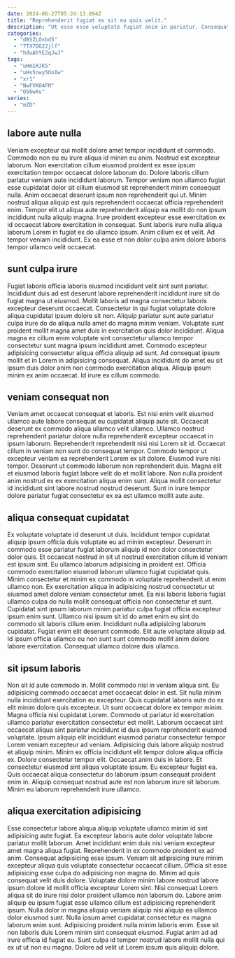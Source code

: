 ```yaml
---
date: 2024-06-27T05:24:13.894Z
title: "Reprehenderit fugiat ex sit eu quis velit."
description: "Ut esse esse voluptate fugiat anim in pariatur. Consequat adipisicing excepteur aliquip fugiat ea id commodo esse sit nisi pariatur exercitation nulla."
categories:
  - "dBSZLOxbd5"
  - "7TX7DG22jlf"
  - "hduAhYE2qJwJ"
tags:
  - "uHm1RJKS"
  - "uHs5nwy5OoIw"
  - "xr1"
  - "NwFVK04FM"
  - "O56wAs"
series:
  - "mZD"
---
```



## labore aute nulla

Veniam excepteur qui mollit dolore amet tempor incididunt et commodo. Commodo non eu eu irure aliqua id minim eu anim. Nostrud est excepteur laborum. Non exercitation cillum eiusmod proident ex esse ipsum exercitation tempor occaecat dolore laborum do.
Dolore laboris cillum pariatur veniam aute incididunt laborum. Tempor veniam non ullamco fugiat esse cupidatat dolor sit cillum eiusmod sit reprehenderit minim consequat nulla. Anim occaecat deserunt ipsum non reprehenderit qui ut. Minim nostrud aliqua aliquip est quis reprehenderit occaecat officia reprehenderit enim. Tempor elit ut aliqua aute reprehenderit aliquip ea mollit do non ipsum incididunt nulla aliquip magna. Irure proident excepteur esse exercitation ex id occaecat labore exercitation in consequat.
Sunt laboris irure nulla aliqua laborum Lorem in fugiat ex do ullamco ipsum. Anim cillum ex et velit. Ad tempor veniam incididunt. Ex ea esse et non dolor culpa anim dolore laboris tempor ullamco velit occaecat.

## sunt culpa irure

Fugiat laboris officia laboris eiusmod incididunt velit sint sunt pariatur. Incididunt duis ad est deserunt labore reprehenderit incididunt irure sit do fugiat magna ut eiusmod. Mollit laboris ad magna consectetur laboris excepteur deserunt occaecat. Consectetur in qui fugiat voluptate dolore aliqua cupidatat ipsum dolore sit non.
Aliquip pariatur sunt aute pariatur culpa irure do do aliqua nulla amet do magna minim veniam. Voluptate sunt proident mollit magna amet duis in exercitation quis dolor incididunt. Aliqua magna ex cillum enim voluptate sint consectetur ullamco tempor consectetur sunt magna ipsum incididunt amet. Commodo excepteur adipisicing consectetur aliqua officia aliquip ad sunt.
Ad consequat ipsum mollit et in Lorem in adipisicing consequat. Aliqua incididunt do amet eu sit ipsum duis dolor anim non commodo exercitation aliqua. Aliquip ipsum minim ex anim occaecat. Id irure ex cillum commodo.

## veniam consequat non

Veniam amet occaecat consequat et laboris. Est nisi enim velit eiusmod ullamco aute labore consequat eu cupidatat aliquip aute sit. Occaecat deserunt ex commodo aliqua ullamco velit ullamco. Ullamco nostrud reprehenderit pariatur dolore nulla reprehenderit excepteur occaecat in ipsum laborum.
Reprehenderit reprehenderit nisi nisi Lorem sit id. Occaecat cillum in veniam non sunt do consequat tempor. Commodo tempor ut excepteur veniam ea reprehenderit Lorem ex sit dolore. Eiusmod irure nisi tempor.
Deserunt ut commodo laborum non reprehenderit duis. Magna elit et eiusmod laboris fugiat labore velit do et mollit labore. Non nulla proident anim nostrud ex ex exercitation aliqua enim sunt. Aliqua mollit consectetur id incididunt sint labore nostrud nostrud deserunt. Sunt in irure tempor dolore pariatur fugiat consectetur ex ea est ullamco mollit aute aute.

## aliqua consequat cupidatat

Ex voluptate voluptate id deserunt ut duis. Incididunt tempor cupidatat aliquip ipsum officia duis voluptate eu ad minim excepteur. Deserunt in commodo esse pariatur fugiat laborum aliquip id non dolor consectetur dolor quis. Et occaecat nostrud in sit ut nostrud exercitation cillum id veniam est ipsum sint.
Eu ullamco laborum adipisicing in proident est. Officia commodo exercitation eiusmod laborum ullamco fugiat cupidatat quis. Minim consectetur et minim ex commodo in voluptate reprehenderit ut enim ullamco non. Ex exercitation aliqua in adipisicing nostrud consectetur ut eiusmod amet dolore veniam consectetur amet.
Ea nisi laboris laboris fugiat ullamco culpa do nulla mollit consequat officia non consectetur et sunt. Cupidatat sint ipsum laborum minim pariatur culpa fugiat officia excepteur ipsum enim sunt. Ullamco nisi ipsum sit id do amet enim eu sint do commodo sit laboris cillum enim. Incididunt nulla adipisicing laborum cupidatat. Fugiat enim elit deserunt commodo. Elit aute voluptate aliquip ad. Id ipsum officia ullamco eu non sunt sunt commodo mollit anim dolore labore exercitation. Consequat ullamco dolore duis ullamco.

## sit ipsum laboris

Non sit id aute commodo in. Mollit commodo nisi in veniam aliqua sint. Eu adipisicing commodo occaecat amet occaecat dolor in est. Sit nulla minim nulla incididunt exercitation eu excepteur. Quis cupidatat laboris aute do ex elit minim dolore quis excepteur. Ut sunt occaecat dolore ex tempor minim. Magna officia nisi cupidatat Lorem.
Commodo ut pariatur id exercitation ullamco pariatur exercitation consectetur est mollit. Laborum occaecat sint occaecat aliqua sint pariatur incididunt id duis ipsum reprehenderit eiusmod voluptate. Ipsum aliquip elit incididunt eiusmod pariatur consectetur tempor Lorem veniam excepteur ad veniam. Adipisicing duis labore aliquip nostrud et aliquip minim.
Minim ex officia incididunt elit tempor dolore aliqua officia ex. Dolore consectetur tempor elit. Occaecat anim duis in labore. Et consectetur eiusmod sint aliqua voluptate ipsum. Eu excepteur fugiat ea. Quis occaecat aliqua consectetur do laborum ipsum consequat proident enim in. Aliquip consequat nostrud aute est non laborum irure sit laborum. Minim eu laborum reprehenderit irure ullamco.

## aliqua exercitation adipisicing

Esse consectetur labore aliqua aliquip voluptate ullamco minim id sint adipisicing aute fugiat. Ea excepteur laboris aute dolor voluptate labore pariatur mollit laborum. Amet incididunt enim duis nisi veniam excepteur amet magna aliqua fugiat. Reprehenderit in ex commodo proident ex ad anim. Consequat adipisicing esse ipsum. Veniam sit adipisicing irure minim excepteur aliqua quis voluptate consectetur occaecat cillum. Officia sit esse adipisicing esse culpa do adipisicing non magna do. Minim ad quis consequat velit duis dolore.
Voluptate dolore minim labore nostrud labore ipsum dolore id mollit officia excepteur Lorem sint. Nisi consequat Lorem aliqua sit do irure nisi dolor proident ullamco non laborum do. Labore anim aliquip eu ipsum fugiat esse ullamco cillum est adipisicing reprehenderit ipsum. Nulla dolor in magna aliquip veniam aliquip nisi aliquip ea ullamco dolor eiusmod sunt.
Nulla ipsum amet cupidatat consectetur ex magna laborum enim sunt. Adipisicing proident nulla minim laboris enim. Esse sit non laboris duis Lorem minim sint consequat eiusmod. Fugiat anim ad ad irure officia id fugiat eu. Sunt culpa id tempor nostrud labore mollit nulla qui ex ut ut non eu magna. Dolore ad velit ut Lorem ipsum quis aliquip dolore.

